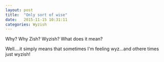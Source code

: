 ```yaml
---
layout: post
title:  "Only sort of wise"
date:   2015-11-15 10:31:11
categories: Wyzish
---
```


Why? Why Zish?  Wyzish?  What does it mean? 

Well....it simply means that sometimes I'm feeling wyz...and othere times just
wyzish!



